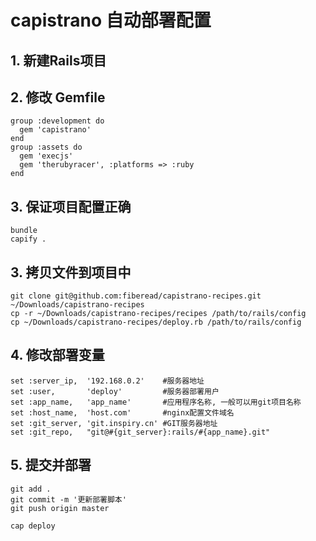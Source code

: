 # capistrano 自动部署配置


## 1. 新建Rails项目

## 2. 修改 Gemfile
    
    group :development do
      gem 'capistrano'
    end
    group :assets do
      gem 'execjs'
      gem 'therubyracer', :platforms => :ruby
    end

## 3. 保证项目配置正确

    bundle
    capify .

## 3. 拷贝文件到项目中

    git clone git@github.com:fiberead/capistrano-recipes.git ~/Downloads/capistrano-recipes
    cp -r ~/Downloads/capistrano-recipes/recipes /path/to/rails/config
    cp ~/Downloads/capistrano-recipes/deploy.rb /path/to/rails/config

## 4. 修改部署变量
  
    set :server_ip,  '192.168.0.2'    #服务器地址
    set :user,       'deploy'         #服务器部署用户
    set :app_name,   'app_name'       #应用程序名称, 一般可以用git项目名称
    set :host_name,  'host.com'       #nginx配置文件域名
    set :git_server, 'git.inspiry.cn' #GIT服务器地址
    set :git_repo,   "git@#{git_server}:rails/#{app_name}.git"


## 5. 提交并部署

    git add .
    git commit -m '更新部署脚本'
    git push origin master

    cap deploy
